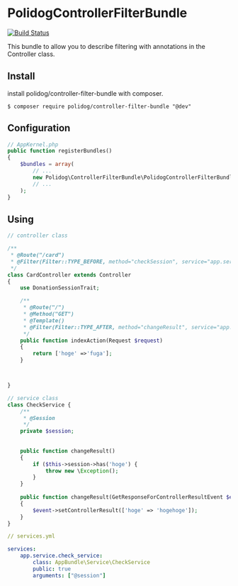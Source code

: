 # PolidogControllerFilterBundle

[![Build Status](https://travis-ci.org/polidog/ControllerFilterBundle.svg?branch=master)](https://travis-ci.org/polidog/ControllerFilterBundle)

This bundle to allow you to describe filtering with annotations in the Controller class.

## Install
   
install polidog/controller-filter-bundle with composer.

```
$ composer require polidog/controller-filter-bundle "@dev"
```

## Configuration

```php
// AppKernel.php
public function registerBundles()
{
    $bundles = array(
        // ...
        new Polidog\ControllerFilterBundle\PolidogControllerFilterBundle(),
        // ...
    );
}
```

## Using

```php
// controller class

/**
 * @Route("/card")
 * @Filter(Filter::TYPE_BEFORE, method="checkSession", service="app.service.check_service")
 */
class CardController extends Controller
{
    use DonationSessionTrait;

    /**
     * @Route("/")
     * @Method("GET")
     * @Template()
     * @Filter(Filter::TYPE_AFTER, method="changeResult", service="app.service.check_service")
     */
    public function indexAction(Request $request)
    {
        return ['hoge' =>'fuga'];
    }



}

```

```php
// service class
class CheckService {
    /** 
     * @Session
     */
    private $session;
    
    
    public function changeResult()
    {
        if ($this->session->has('hoge') {
            throw new \Exception();
        }
    }
    
    public function changeResult(GetResponseForControllerResultEvent $event)
    {
        $event->setControllerResult(['hoge' => 'hogehoge']);
    }    
}

```

```yaml
// services.yml

services:
    app.service.check_service:
        class: AppBundle\Service\CheckService
        public: true
        arguments: ["@session"]

```

